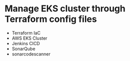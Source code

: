 # Manage EKS cluster through Terraform config files
- Terraform IaC
- AWS EKS Cluster
- Jenkins CICD
- SonarQube
- sonarcodescanner
